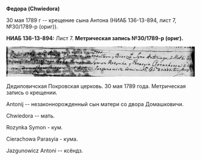 **Федора (Chwiedora)**

30 мая 1789 г -- крещение сына Антона (НИАБ 136-13-894, лист 7,
№30/1789-р (ориг)).

**НИАБ 136-13-894:** Лист 7. **Метрическая запись №30/1789-р (ориг).**

![](./media/6693f0bd971cf19cb30e7a7a7ce90cbaaaaed28f.png)

Дедиловичская Покровская церковь. 30 мая 1789 года. Метрическая запись о
крещении.

Antonij -- незаконнорожденный сын матери со двора Домашковичи.

Chwiedora -- мать.

Rozynka Symon - кум.

Cierachowa Parasyia - кума.

Jazgunowicz Antoni -- ксёндз.

